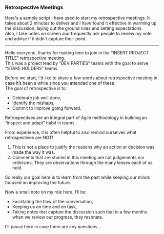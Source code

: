 ### Retrospective Meetings 
Here's a sample script I have used to start my retrospective meetings. It takes about 2 minutes to deliver and I have found it effective in warming up the discussion, laying out the ground rules and setting expectations.          
Also, I take notes on screen and frequently ask people to review my note and advise if it didn't capture their point.      

---
Hello everyone, thanks for making time to join in the “INSERT PROJECT TITLE” retrospective meeting.        
This was a project lead by "DEV PARTIES" teams with the goal to serve "STAKE HOLDERS" teams.       

Before we start, I'd like to share a few words about retrospective meeting in case it’s been a while since you attended one of these:        
The goal of retrospective is to:      
- Celebrate job well done,      
- Identify the mishaps,     
- Commit to improve going forward.        

Retrospectives are an integral part of Agile methodology in building an “inspect and adapt” habit in teams.      

From experience, it is often helpful to also remind ourselves what retrospectives are NOT!       
1) This is not a place to justify the reasons why an action or decision was made the way it was.      
2) Comments that are shared in this meeting are not judgements nor criticisms. They are observations through the many lenses each of us hold.      

So really our goal here is to learn from the past while keeping our minds focused on improving the future.      

Now a small note on my role here, I’ll be:     
- Facilitating the flow of the conversation, 
- Keeping us on time and on task,
- Taking notes that capture the discussion such that in a few months when we review our progress, they resonate.


I’ll pause here in case there are any questions…

